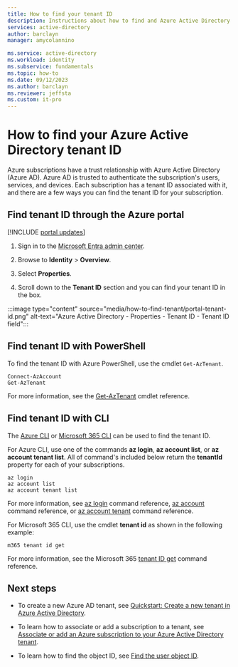 ```yaml
---
title: How to find your tenant ID
description: Instructions about how to find and Azure Active Directory tenant ID to an existing Azure subscription.
services: active-directory
author: barclayn
manager: amycolannino

ms.service: active-directory
ms.workload: identity
ms.subservice: fundamentals
ms.topic: how-to
ms.date: 09/12/2023
ms.author: barclayn
ms.reviewer: jeffsta
ms.custom: it-pro
---
```

# How to find your Azure Active Directory tenant ID

Azure subscriptions have a trust relationship with Azure Active Directory (Azure AD). Azure AD is trusted to authenticate the subscription's users, services, and devices. Each subscription has a tenant ID associated with it, and there are a few ways you can find the tenant ID for your subscription.

## Find tenant ID through the Azure portal

[!INCLUDE [portal updates](~/articles/active-directory/includes/portal-update.md)]

1. Sign in to the [Microsoft Entra admin center](https://entra.microsoft.com).
 
1. Browse to **Identity** > **Overview**.

1. Select **Properties**.

1. Scroll down to the **Tenant ID** section and you can find your tenant ID in the box.

:::image type="content" source="media/how-to-find-tenant/portal-tenant-id.png" alt-text="Azure Active Directory - Properties - Tenant ID - Tenant ID field":::

## Find tenant ID with PowerShell

To find the tenant ID with Azure PowerShell, use the cmdlet `Get-AzTenant`.

```azurepowershell-interactive
Connect-AzAccount
Get-AzTenant
```
   
For more information, see the [Get-AzTenant](/powershell/module/az.accounts/get-aztenant) cmdlet reference.


## Find tenant ID with CLI

The [Azure CLI](/cli/azure/install-azure-cli) or [Microsoft 365 CLI](https://pnp.github.io/cli-microsoft365/) can be used to find the tenant ID.

For Azure CLI, use one of the commands **az login**, **az account list**, or **az account tenant list**. All of command's included below return the **tenantId** property for each of your subscriptions.

```azurecli-interactive
az login
az account list
az account tenant list
```

For more information, see [az login](/cli/azure/reference-index#az-login) command reference, [az account](/cli/azure/account) command reference, or [az account tenant](/cli/azure/account/tenant) command reference.


For Microsoft 365 CLI, use the cmdlet **tenant id** as shown in the following example:
 
```cli
m365 tenant id get
```

For more information, see the Microsoft 365 [tenant ID get](https://pnp.github.io/cli-microsoft365/cmd/tenant/id/id-get/) command reference.


## Next steps

- To create a new Azure AD tenant, see [Quickstart: Create a new tenant in Azure Active Directory](./create-new-tenant.md).

- To learn how to associate or add a subscription to a tenant, see [Associate or add an Azure subscription to your Azure Active Directory tenant](./how-subscriptions-associated-directory.md).

- To learn how to find the object ID, see [Find the user object ID](/partner-center/find-ids-and-domain-names#find-the-user-object-id).

